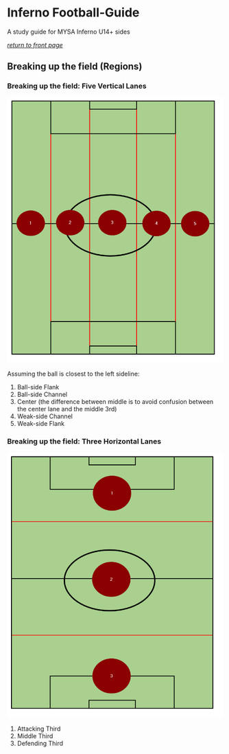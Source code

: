 # Inferno Football-Guide
A study guide for MYSA Inferno U14+ sides

[_return to front page_](./../README.md)

## Breaking up the field (Regions)

### Breaking up the field: Five Vertical Lanes

![Vertical Lanes](../images/lanes.png)

Assuming the ball is closest to the left sideline:

1. Ball-side Flank
2. Ball-side Channel
3. Center (the difference between middle is to avoid confusion between the center lane and the middle 3rd)
4. Weak-side Channel
5. Weak-side Flank

### Breaking up the field: Three Horizontal Lanes

![Horizontal Lanes](../images/horizontal.png)

1. Attacking Third
2. Middle Third
3. Defending Third
